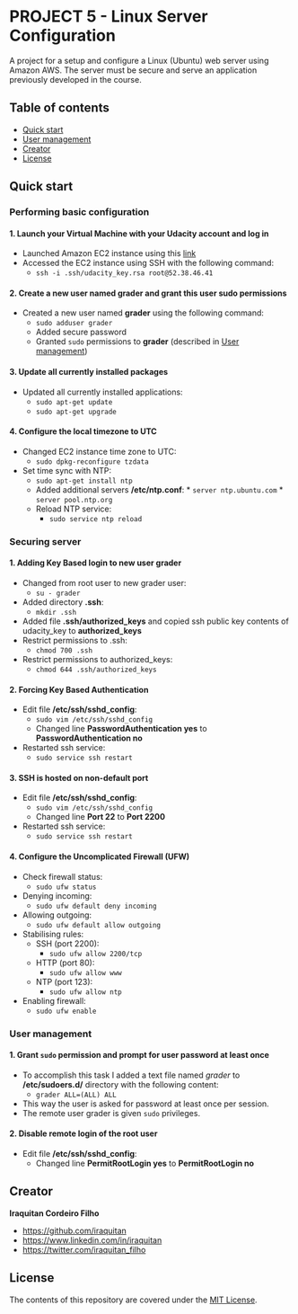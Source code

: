 # PROJECT 5 - Linux Server Configuration
A project for a setup and configure a Linux (Ubuntu) web server using Amazon AWS. The server must be secure and serve an application previously developed in the course. 

## Table of contents
* [Quick start](#quick-start)
* [User management](#user-management)
* [Creator](#creator)
* [License](#license)

## Quick start
### Performing basic configuration
#### 1. Launch your Virtual Machine with your Udacity account and log in
* Launched Amazon EC2 instance using this [link](https://www.udacity.com/account#!/development_environment)
* Accessed the EC2 instance using SSH with the following command:
    * `ssh -i .ssh/udacity_key.rsa root@52.38.46.41`

#### 2. Create a new user named grader and grant this user sudo permissions 
* Created a new user named **grader** using the following command:
    * `sudo adduser grader`
    * Added secure password
    * Granted `sudo` permissions to **grader** (described in [User management](#user-management))

#### 3. Update all currently installed packages
* Updated all currently installed applications:
    * `sudo apt-get update`
    * `sudo apt-get upgrade`

#### 4. Configure the local timezone to UTC
* Changed EC2 instance time zone to UTC:
    * `sudo dpkg-reconfigure tzdata`
* Set time sync with NTP:
    * `sudo apt-get install ntp` 
    * Added additional servers **/etc/ntp.conf**:
            * `server ntp.ubuntu.com`
            * `server pool.ntp.org`
    * Reload NTP service:
        * `sudo service ntp reload`

### Securing server
#### 1. Adding Key Based login to new user **grader**
* Changed from root user to new grader user:
    * `su - grader`
* Added directory **.ssh**:
    * `mkdir .ssh`
* Added file **.ssh/authorized_keys** and copied ssh public key contents of udacity_key to **authorized_keys**
* Restrict permissions to .ssh:
    * `chmod 700 .ssh`
* Restrict permissions to authorized_keys:
    * `chmod 644 .ssh/authorized_keys`

#### 2. Forcing Key Based Authentication
* Edit file **/etc/ssh/sshd_config**:
    * `sudo vim /etc/ssh/sshd_config`
    * Changed line **PasswordAuthentication yes** to **PasswordAuthentication no**
* Restarted ssh service:
    * `sudo service ssh restart`

#### 3. SSH is hosted on non-default port
* Edit file **/etc/ssh/sshd_config**:
    * `sudo vim /etc/ssh/sshd_config`
    * Changed line **Port 22** to **Port 2200**
* Restarted ssh service:
    * `sudo service ssh restart`

#### 4. Configure the Uncomplicated Firewall (UFW)
* Check firewall status:
    * `sudo ufw status`
* Denying incoming:
    * `sudo ufw default deny incoming`
* Allowing outgoing:
    * `sudo ufw default allow outgoing`
* Stabilising rules:
    * SSH (port 2200):
        * `sudo ufw allow 2200/tcp`
    * HTTP (port 80):
        * `sudo ufw allow www`
    * NTP (port 123):
        * `sudo ufw allow ntp`
* Enabling firewall:
    * `sudo ufw enable`

### User management
#### 1. Grant `sudo` permission and prompt for user password at least once
* To accomplish this task I added a text file named *grader* to **/etc/sudoers.d/** directory with the following content:
    * `grader ALL=(ALL) ALL`
* This way the user is asked for password at least once per session.
* The remote user grader is given `sudo` privileges.

#### 2. Disable remote login of the root user
* Edit file **/etc/ssh/sshd_config**:
    * Changed line **PermitRootLogin yes** to **PermitRootLogin no**

## Creator
**Iraquitan Cordeiro Filho**
* <https://github.com/iraquitan>
* <https://www.linkedin.com/in/iraquitan>
* <https://twitter.com/iraquitan_filho>

## License
The contents of this repository are covered under the [MIT License](LICENSE).